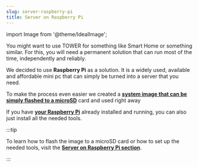 ```yaml
---
slug: server-raspberry-pi
title: Server on Raspberry Pi
---
```

import Image from '@theme/IdealImage';

You might want to use TOWER for something like Smart Home or something similar.
For this, you will need a permanent solution that can run most of the time, independently and reliably.

We decided to use **Raspberry Pi** as a solution. It is a widely used, available and affordable mini pc that can simply be turned into a server that you need.

To make the process even easier we created a [**system image that can be simply flashed to a microSD**](../server-raspberry-pi/installation-os.md) card and used right away

If you have [**your Raspberry Pi**](../server-raspberry-pi/installation-clean-os.md) already installed and running, you can also just install all the needed tools.

:::tip

To learn how to flash the image to a microSD card or how to set up the needed tools, visit the [**Server on Raspberry Pi section**](../server-raspberry-pi/index.md).

:::
